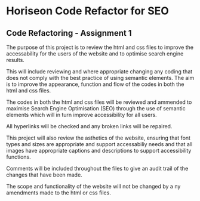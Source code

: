 # Horiseon Code Refactor for SEO
## Code Refactoring - Assignment 1
The purpose of this project is to review the html and css files to improve the accessability for the users of the website and to optimise search engine results.

This will include reviewing and where appropriate changing any coding that does not comply with the best practice of using semantic elements. The aim is to improve the appearance, function and flow of the codes in both the html and css files. 

The codes in both the html and css files will be reviewed and ammended to maximise Search Engine Optimisation (SEO) through the use of semantic elements which will in turn improve accessibility for all users. 

All hyperlinks will be checked and any broken links will be repaired.

This project will also review the asthetics of the website, ensuring that font types and sizes are appropriate and support accessabiliy needs and that all images have appropriate captions and descriptions to support accessibility functions. 

Comments will be included throughout the files to give an audit trail of the changes that have been made. 

The scope and functionality of the website will not be changed by a ny amendments made to the html or css files.